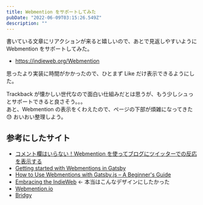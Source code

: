 ```yaml
---
title: Webmention をサポートしてみた
pubDate: "2022-06-09T03:15:26.549Z"
description: ""
---
```


書いている文章にリアクションが来ると嬉しいので、あとで見返しやすいように Webmention をサポートしてみた。

- https://indieweb.org/Webmention

思ったより実装に時間がかかったので、ひとまず Like だけ表示できるようにした。

Trackback が懐かしい世代なので面白い仕組みだとは思うが、もう少しシュっとサポートできると良さそう。。。  
あと、Webmention の表示をくわえたので、ページの下部が煩雑になってきた 😓 おいおい整理しよう。

## 参考にしたサイト

- [コメント欄はいらない！Webmention を使ってブログにツイッターでの反応を表示する](https://qiita.com/jlkiri/items/d56ec812fa8de7a740e2)
- [Getting started with Webmentions in Gatsby](https://www.knutmelvaer.no/blog/2019/06/getting-started-with-webmentions-in-gatsby)
- [How to Use Webmentions with Gatsby.js – A Beginner's Guide](https://www.freecodecamp.org/news/how-to-use-webmentions-with-gatsby-beginners-guide/)
- [Embracing the IndieWeb](https://www.chadly.net/embracing-the-indieweb/) ← 本当はこんなデザインにしたかった
- [Webmention.io](https://webmention.io)
- [Bridgy](https://brid.gy/)

